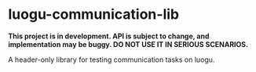 # luogu-communication-lib

**This project is in development. API is subject to change, and implementation may be buggy. DO NOT USE IT IN SERIOUS SCENARIOS.**

A header-only library for testing communication tasks on luogu.
